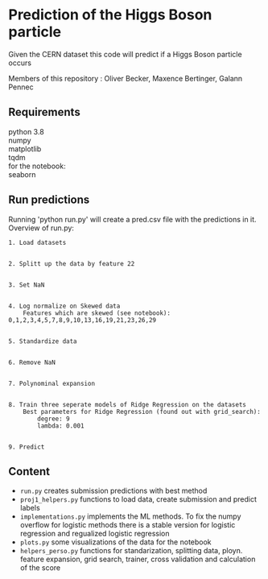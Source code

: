 
# Prediction of the Higgs Boson particle

Given the CERN dataset this code will predict if a Higgs Boson particle occurs

Members of this repository : Oliver Becker, Maxence Bertinger, Galann Pennec

## Requirements
python 3.8  
numpy  
matplotlib  
tqdm  
for the notebook:  
seaborn  

## Run predictions
Running 'python run.py' will create a pred.csv file with the predictions in it.  
Overview of run.py:

  
    1. Load datasets  
	
	
    2. Splitt up the data by feature 22  
	
	
    3. Set NaN  
	
	
    4. Log normalize on Skewed data  
        Features which are skewed (see notebook): 0,1,2,3,4,5,7,8,9,10,13,16,19,21,23,26,29  
	
	
    5. Standardize data  
	
	
    6. Remove NaN  
	
	
    7. Polynominal expansion 

	
    8. Train three seperate models of Ridge Regression on the datasets  
        Best parameters for Ridge Regression (found out with grid_search):  
            degree: 9  
            lambda: 0.001 

			
    9. Predict  

## Content  
- `run.py` creates submission predictions with best method  
- `proj1_helpers.py` functions to load data, create submission and predict labels  
- `implementations.py` implements the ML methods. To fix the numpy overflow for logistic methods there is a stable version for logistic regression and regualized logistic regression  
- `plots.py` some visualizations of the data for the notebook  
- `helpers_perso.py` functions for standarization, splitting data, ployn. feature expansion, grid search, trainer, cross validation and calculation of the score  
